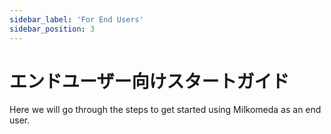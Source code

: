```yaml
---
sidebar_label: 'For End Users'
sidebar_position: 3
---
```


# エンドユーザー向けスタートガイド

Here we will go through the steps to get started using Milkomeda as an end user.
